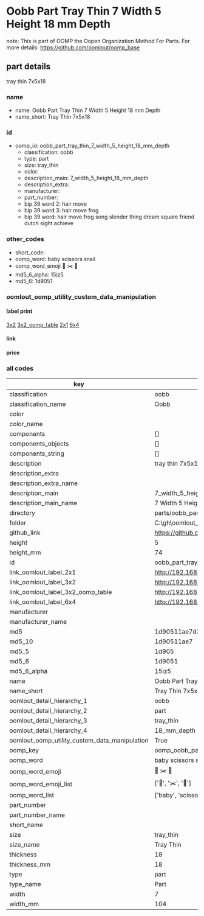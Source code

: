 # Oobb Part Tray Thin 7 Width 5 Height 18 mm Depth  

note: This is part of OOMP the Oopen Organization Method For Parts. For more details: https://github.com/oomlout/oomp_base

##  part details
  



tray thin 7x5x18



### name
* name: Oobb Part Tray Thin 7 Width 5 Height 18 mm Depth
* name_short: Tray Thin 7x5x18 
### id
* oomp_id: oobb_part_tray_thin_7_width_5_height_18_mm_depth
  * classification: oobb
  * type: part
  * size: tray_thin
  * color: 
  * description_main: 7_width_5_height_18_mm_depth
  * description_extra: 
  * manufacturer: 
  * part_number: 
  * bip 39 word 2: hair move
  * bip 39 word 3: hair move frog
  * bip 39 word: hair move frog song slender thing dream square friend dutch sight achieve

### other_codes
* short_code: 
* oomp_word: baby scissors snail
* oomp_word_emoji :baby: :scissors: :snail:
* md5_6_alpha: 15iz5
* md5_6: 1d9051






### oomlout_oomp_utility_custom_data_manipulation
#### label print
[3x2](http://192.168.1.245:1112/?label=oomp%2015iz5)
[3x2_oomp_table](http://192.168.1.108:1112/?label=oomp%2015iz5)
[2x1](http://192.168.1.242:1112/?label=oomp%2015iz5)
[6x4](http://192.168.1.55:1112/?label=oomp%2015iz5)    

#### link

                              

#### price







### all codes 
| key | value |  
| --- | --- |  
| classification | oobb |  
| classification_name | Oobb |  
| color |  |  
| color_name |  |  
| components | [] |  
| components_objects | [] |  
| components_string | [] |  
| description | tray thin 7x5x18 |  
| description_extra |  |  
| description_extra_name |  |  
| description_main | 7_width_5_height_18_mm_depth |  
| description_main_name | 7 Width 5 Height 18 mm Depth |  
| directory | parts/oobb_part_tray_thin_7_width_5_height_18_mm_depth |  
| folder | C:\gh\oomlout_oobb_version_4_generated_parts\parts\oobb_part_tray_thin_7_width_5_height_18_mm_depth |  
| github_link | https://github.com/oomlout/oomlout_oomp_part_src/tree/main/parts/oobb_part_tray_thin_7_width_5_height_18_mm_depth |  
| height | 5 |  
| height_mm | 74 |  
| id | oobb_part_tray_thin_7_width_5_height_18_mm_depth |  
| link_oomlout_label_2x1 | http://192.168.1.242:1112/?label=oomp%2015iz5 |  
| link_oomlout_label_3x2 | http://192.168.1.245:1112/?label=oomp%2015iz5 |  
| link_oomlout_label_3x2_oomp_table | http://192.168.1.108:1112/?label=oomp%2015iz5 |  
| link_oomlout_label_6x4 | http://192.168.1.55:1112/?label=oomp%2015iz5 |  
| manufacturer |  |  
| manufacturer_name |  |  
| md5 | 1d90511ae7d3685382e5acf2ba643342 |  
| md5_10 | 1d90511ae7 |  
| md5_5 | 1d905 |  
| md5_6 | 1d9051 |  
| md5_6_alpha | 15iz5 |  
| name | Oobb Part Tray Thin 7 Width 5 Height 18 mm Depth |  
| name_short | Tray Thin 7x5x18  |  
| oomlout_detail_hierarchy_1 | oobb |  
| oomlout_detail_hierarchy_2 | part |  
| oomlout_detail_hierarchy_3 | tray_thin |  
| oomlout_detail_hierarchy_4 | 18_mm_depth |  
| oomlout_oomp_utility_custom_data_manipulation | True |  
| oomp_key | oomp_oobb_part_tray_thin_7_width_5_height_18_mm_depth |  
| oomp_word | baby scissors snail |  
| oomp_word_emoji | :baby: :scissors: :snail: |  
| oomp_word_emoji_list | [':baby:', ':scissors:', ':snail:'] |  
| oomp_word_list | ['baby', 'scissors', 'snail'] |  
| part_number |  |  
| part_number_name |  |  
| short_name |  |  
| size | tray_thin |  
| size_name | Tray Thin |  
| thickness | 18 |  
| thickness_mm | 18 |  
| type | part |  
| type_name | Part |  
| width | 7 |  
| width_mm | 104 |  
